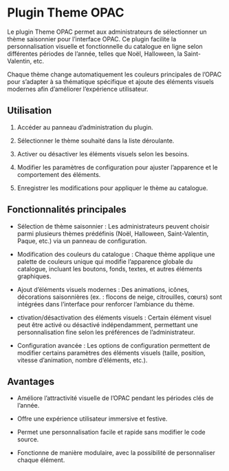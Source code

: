# Plugin Theme OPAC 

Le plugin Theme OPAC permet aux administrateurs de sélectionner un thème saisonnier pour l’interface OPAC. Ce plugin facilite la personnalisation visuelle et fonctionnelle du catalogue en ligne selon différentes périodes de l’année, telles que Noël, Halloween, la Saint-Valentin, etc.

Chaque thème change automatiquement les couleurs principales de l’OPAC pour s’adapter à sa thématique spécifique et ajoute des éléments visuels modernes afin d’améliorer l’expérience utilisateur.

## Utilisation

 1. Accéder au panneau d’administration du plugin.

2. Sélectionner le thème souhaité dans la liste déroulante.

3. Activer ou désactiver les éléments visuels selon les besoins.

4. Modifier les paramètres de configuration pour ajuster l’apparence et le comportement des éléments.

5. Enregistrer les modifications pour appliquer le thème au catalogue.


## Fonctionnalités principales

- Sélection de thème saisonnier :
Les administrateurs peuvent choisir parmi plusieurs thèmes prédéfinis (Noël, Halloween, Saint-Valentin, Paque, etc.) via un panneau de configuration.

- Modification des couleurs du catalogue :
Chaque thème applique une palette de couleurs unique qui modifie l’apparence globale du catalogue, incluant les boutons, fonds, textes, et autres éléments graphiques.

- Ajout d’éléments visuels modernes :
Des animations, icônes, décorations saisonnières (ex. : flocons de neige, citrouilles, cœurs) sont intégrées dans l’interface pour renforcer l’ambiance du thème.

- ctivation/désactivation des éléments visuels :
Certain élément visuel peut être activé ou désactivé indépendamment, permettant une personnalisation fine selon les préférences de l’administrateur.

- Configuration avancée :
Les options de configuration permettent de modifier certains paramètres des éléments visuels (taille, position, vitesse d’animation, nombre d’éléments, etc.).

## Avantages

- Améliore l’attractivité visuelle de l’OPAC pendant les périodes clés de l’année.

- Offre une expérience utilisateur immersive et festive.

- Permet une personnalisation facile et rapide sans modifier le code source.

- Fonctionne de manière modulaire, avec la possibilité de personnaliser chaque élément.
